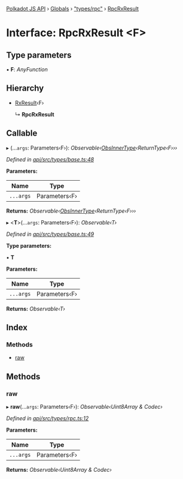 [Polkadot JS API](../README.md) › [Globals](../globals.md) › ["types/rpc"](../modules/_types_rpc_.md) › [RpcRxResult](_types_rpc_.rpcrxresult.md)

# Interface: RpcRxResult <**F**>

## Type parameters

▪ **F**: *AnyFunction*

## Hierarchy

* [RxResult](_types_base_.rxresult.md)‹F›

  ↳ **RpcRxResult**

## Callable

▸ (...`args`: Parameters‹F›): *Observable‹[ObsInnerType](../modules/_types_base_.md#obsinnertype)‹ReturnType‹F›››*

*Defined in [api/src/types/base.ts:48](https://github.com/polkadot-js/api/blob/7aac4c7936/packages/api/src/types/base.ts#L48)*

**Parameters:**

Name | Type |
------ | ------ |
`...args` | Parameters‹F› |

**Returns:** *Observable‹[ObsInnerType](../modules/_types_base_.md#obsinnertype)‹ReturnType‹F›››*

▸ <**T**>(...`args`: Parameters‹F›): *Observable‹T›*

*Defined in [api/src/types/base.ts:49](https://github.com/polkadot-js/api/blob/7aac4c7936/packages/api/src/types/base.ts#L49)*

**Type parameters:**

▪ **T**

**Parameters:**

Name | Type |
------ | ------ |
`...args` | Parameters‹F› |

**Returns:** *Observable‹T›*

## Index

### Methods

* [raw](_types_rpc_.rpcrxresult.md#raw)

## Methods

###  raw

▸ **raw**(...`args`: Parameters‹F›): *Observable‹Uint8Array & Codec›*

*Defined in [api/src/types/rpc.ts:12](https://github.com/polkadot-js/api/blob/7aac4c7936/packages/api/src/types/rpc.ts#L12)*

**Parameters:**

Name | Type |
------ | ------ |
`...args` | Parameters‹F› |

**Returns:** *Observable‹Uint8Array & Codec›*
